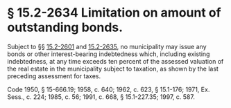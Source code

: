 # § 15.2-2634 Limitation on amount of outstanding bonds.

<p>Subject to §§ <a href='http://law.lis.virginia.gov/vacode/15.2-2601/'>15.2-2601</a> and <a href='http://law.lis.virginia.gov/vacode/15.2-2635/'>15.2-2635</a>, no municipality may issue any bonds or other interest-bearing indebtedness which, including existing indebtedness, at any time exceeds ten percent of the assessed valuation of the real estate in the municipality subject to taxation, as shown by the last preceding assessment for taxes.</p><p>Code 1950, § 15-666.19; 1958, c. 640; 1962, c. 623, § 15.1-176; 1971, Ex. Sess., c. 224; 1985, c. 56; 1991, c. 668, § 15.1-227.35; 1997, c. 587.</p>